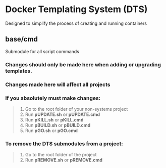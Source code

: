 # Docker Templating System (DTS)
Designed to simplify the process of creating and running containers

## base/cmd

Submodule for all script commands  

### Changes should only be made here when adding or upgrading templates.

### Changes made here will affect all projects 

### If you absolutely must make changes:
> 1. Go to the root folder of your non-systems project
> 2. Run **pUPDATE.sh** or **pUPDATE.cmd**
> 3. Run **pKILL.sh** or **pKILL.cmd**
> 4. Run **pBUILD.sh** or **pBUILD.cmd**
> 5. Run **pGO.sh** or **pGO.cmd**

### To remove the DTS submodules from a project:
> 1. Go to the root folder of the project
> 2. Run **pREMOVE.sh** or **pREMOVE.cmd**
